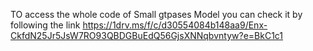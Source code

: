TO access the whole code of Small gtpases Model you can check it by following the link
https://1drv.ms/f/c/d30554084b148aa9/Enx-CkfdN25Jr5JsW7RO93QBDGBuEdQ56GjsXNNqbvntyw?e=BkC1c1
